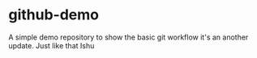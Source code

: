 # github-demo
A simple demo repository to show the basic git workflow
it's an another update.
Just like that
Ishu
